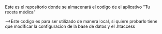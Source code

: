 Este es el repositorio donde se almacenará el codigo
de el aplicativo "Tu receta médica"

-->Este codigo es para ser utilizado de manera local, si quiere probarlo tiene que modificar la 
configuracion de la base de datos y el .htaccess

